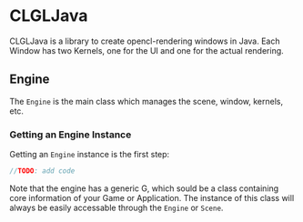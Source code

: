 # CLGLJava
CLGLJava is a library to create opencl-rendering windows in Java.
Each Window has two Kernels, one for the UI and one for the actual rendering.

## Engine
The  `Engine` is the main class which manages the scene, window, kernels, etc.

### Getting an Engine Instance
Getting an `Engine` instance is the first step:
```java
//TODO: add code
```
Note that the engine has a generic G, which sould be a class containing core information of your Game or Application. The instance of this class will always be easily accessable through the `Engine` or `Scene`.


